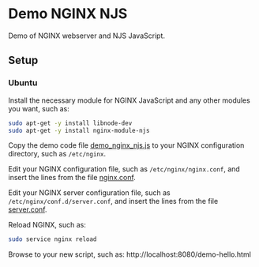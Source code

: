 # Demo NGINX NJS

Demo of NGINX webserver and NJS JavaScript.

## Setup

### Ubuntu

Install the necessary module for NGINX JavaScript and any other modules you want, such as:

```sh
sudo apt-get -y install libnode-dev
sudo apt-get -y install nginx-module-njs
```

Copy the demo code file [demo_nginx_njs.js](demo_nginx_njs.js) to your NGINX configuration directory, such as `/etc/nginx`.

Edit your NGINX configuration file, such as `/etc/nginx/nginx.conf`, and insert the lines from the file [nginx.conf](nginx.conf).

Edit your NGINX server configuration file, such as `/etc/nginx/conf.d/server.conf`, and insert the lines from the file [server.conf](server.conf).

Reload NGINX, such as:

```sh
sudo service nginx reload
```

Browse to your new script, such as: http://localhost:8080/demo-hello.html
